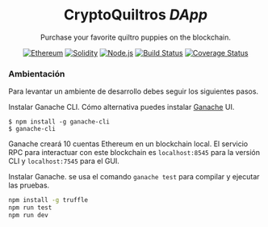 <div align = "center">
    <h1>CryptoQuiltros<em> DApp</em></h1>
    <p>Purchase your favorite quiltro puppies on the blockchain.</p>
    <a href="https://www.ethereum.org/" target="_blank"><img src="https://img.shields.io/badge/Ethereum-ETH-blue.svg" alt="Ethereum"></a>
    <a href="https://solidity.readthedocs.io" target="_blank"><img src="https://img.shields.io/badge/Solidity-%5E0.4.18-blue.svg" alt="Solidity"></a>
    <a href="https://nodejs.org/" target="_blank"><img src="https://img.shields.io/badge/Node.js-%5E9.2.0-blue.svg" alt="Node.js"></a>
    <a href="https://travis-ci.org/RodrigoRiquelme/cryptoquiltros" target="_blank"><img src="https://travis-ci.org/RodrigoRiquelme/cryptoquiltros.svg?branch=master" alt="Build Status"></a>
    <a href="https://coveralls.io/github/RodrigoRiquelme/cryptoquiltros?branch=master"><img src="https://coveralls.io/repos/github/RodrigoRiquelme/cryptoquiltros/badge.svg?branch=master" alt="Coverage Status" /></a>
</div>
<h3>Ambientación</h3>

Para levantar un ambiente de desarrollo debes seguir los siguientes pasos.

Instalar Ganache CLI. Cómo alternativa puedes instalar [Ganache](http://truffleframework.com/ganache/) UI.

```
$ npm install -g ganache-cli
$ ganache-cli
```

Ganache creará 10 cuentas Ethereum en un blockchain local. El servicio RPC para interactuar con este blockchain es `localhost:8545` para la versión CLI y `localhost:7545` para el GUI.

Instalar Ganache. se usa el comando `ganache test` para compilar y ejecutar las pruebas.

```bash
npm install -g truffle
npm run test
npm run dev
```
